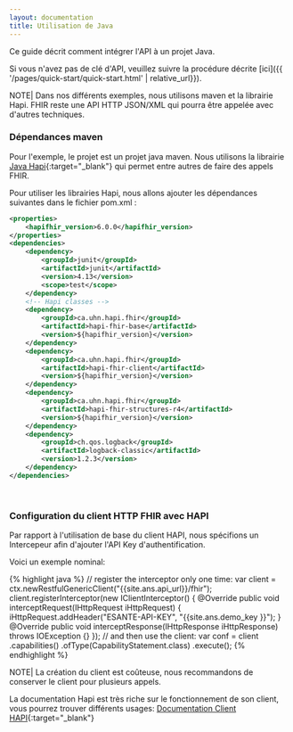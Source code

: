 ```yaml
---
layout: documentation
title: Utilisation de Java
---
```


Ce guide décrit comment intégrer l'API à un projet Java.

Si vous n'avez pas de clé d'API, veuillez suivre la procédure décrite [ici]({{ '/pages/quick-start/quick-start.html' | relative_url}}).

NOTE| Dans nos différents exemples, nous utilisons maven et la librairie Hapi. FHIR reste une API HTTP JSON/XML  qui pourra être appelée avec d'autres techniques.

### Dépendances maven

Pour l'exemple, le projet est un projet java maven. Nous utilisons la librairie [Java Hapi](https://hapifhir.io/){:target="_blank"} qui permet entre autres de faire des appels FHIR.

Pour utiliser les librairies Hapi, nous allons ajouter les dépendances suivantes dans le fichier pom.xml : 

```xml
<properties>
    <hapifhir_version>6.0.0</hapifhir_version>
</properties>
<dependencies>
    <dependency>
        <groupId>junit</groupId>
        <artifactId>junit</artifactId>
        <version>4.13</version>
        <scope>test</scope>
    </dependency>
    <!-- Hapi classes -->
    <dependency>
        <groupId>ca.uhn.hapi.fhir</groupId>
        <artifactId>hapi-fhir-base</artifactId>
        <version>${hapifhir_version}</version>
    </dependency>
    <dependency>
        <groupId>ca.uhn.hapi.fhir</groupId>
        <artifactId>hapi-fhir-client</artifactId>
        <version>${hapifhir_version}</version>
    </dependency>
    <dependency>
        <groupId>ca.uhn.hapi.fhir</groupId>
        <artifactId>hapi-fhir-structures-r4</artifactId>
        <version>${hapifhir_version}</version>
    </dependency>
    <dependency>
        <groupId>ch.qos.logback</groupId>
        <artifactId>logback-classic</artifactId>
        <version>1.2.3</version>
    </dependency>
</dependencies>
```

&nbsp;

### Configuration du client HTTP FHIR avec HAPI

Par rapport à l'utilisation de base du client HAPI, nous spécifions un Intercepeur afin d'ajouter l'API Key d'authentification. 

Voici un exemple nominal: 
<div class="code-sample"><div class="tab-content" data-name="java">
{% highlight java %}
// register the interceptor only one time:
var client = ctx.newRestfulGenericClient("{{site.ans.api_url}}/fhir");
client.registerInterceptor(new IClientInterceptor() {
    @Override
    public void interceptRequest(IHttpRequest iHttpRequest) {
        iHttpRequest.addHeader("ESANTE-API-KEY", "{{site.ans.demo_key }}");
    }
    @Override
    public void interceptResponse(IHttpResponse iHttpResponse) throws IOException {}
});
// and then use the client:
var conf = client
   .capabilities()
   .ofType(CapabilityStatement.class)
   .execute();
{% endhighlight %}
</div></div>

NOTE| La création du client est coûteuse, nous recommandons de conserver le client pour plusieurs appels.

La documentation Hapi est très riche sur le fonctionnement de son client, vous pourrez trouver différents usages: [Documentation Client HAPI](https://hapifhir.io/hapi-fhir/docs/client/generic_client.html){:target="_blank"}

